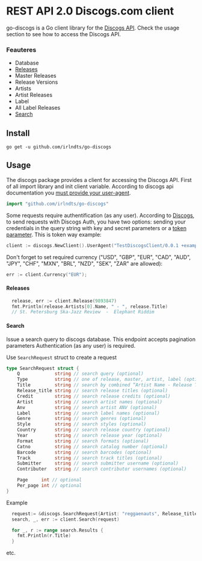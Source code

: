 # REST API 2.0 Discogs.com client

go-discogs is a Go client library for the [Discogs API](https://www.discogs.com/developers/). Check the usage section to see how to access the Discogs API.

### Feauteres
 * Database
  * [Releases](#releases)
  * Master Releases
  * Release Versions
  * Artists
  * Artist Releases
  * Label
  * All Label Releases
  * [Search](#search)
 
Install
--------
    go get -u github.com/irlndts/go-discogs

Usage
---------
The discogs package provides a client for accessing the Discogs API. 
First of all import library and init client variable. According to discogs api documentation you [must provide your user-agent](https://www.discogs.com/developers/#page:home,header:home-general-information). 
```go
import "github.com/irlndts/go-discogs"
```

Some requests require authentification (as any user). According to [Discogs](https://www.discogs.com/developers/#page:authentication,header:authentication-discogs-auth-flow), to send requests with Discogs Auth, you have two options: sending your credentials in the query string with key and secret parameters or a [token parameter](https://www.discogs.com/settings/developers).
This is token way example:
```go
client := discogs.NewClient().UserAgent("TestDiscogsClient/0.0.1 +example.com").Token("Some Token")
``` 

Don't forget to set required currency ("USD", "GBP", "EUR", "CAD", "AUD", "JPY", "CHF", "MXN", "BRL", "NZD", "SEK", "ZAR" are allowed):
```go
err := client.Currency("EUR");
```

#### Releases
```go
  release, err := client.Release(9893847)
  fmt.Println(release.Artists[0].Name, " - ", release.Title) 
  // St. Petersburg Ska-Jazz Review  -  Elephant Riddim
```

#### Search
Issue a search query to discogs database. This endpoint accepts pagination parameters
Authentication (as any user) is required.

Use `SearchRequest` struct to create a request
```go
type SearchRequest struct {
    Q             string // search query (optional)
    Type          string // one of release, master, artist, label (optional)
    Title         string // search by combined “Artist Name - Release Title” title field (optional)
    Release_title string // search release titles (optional)
    Credit        string // search release credits (optional)
    Artist        string // search artist names (optional)
    Anv           string // search artist ANV (optional)
    Label         string // search label names (optional)
    Genre         string // search genres (optional)
    Style         string // search styles (optional)
    Country       string // search release country (optional)
    Year          string // search release year (optional)
    Format        string // search formats (optional)
    Catno         string // search catalog number (optional)
    Barcode       string // search barcodes (optional)
    Track         string // search track titles (optional)
    Submitter     string // search submitter username (optional)
    Contributer   string // search contributor usernames (optional)

    Page     int // optional
    Per_page int // optional
}
```

Example
```go
  request:= &discogs.SearchRequest{Artist: "reggaenauts", Release_title: "river rock", Page: 0, Per_page: 1}
  search, _, err := client.Search(request)

  for _, r := range search.Results {
    fmt.Println(r.Title)
  }
```

etc. 
